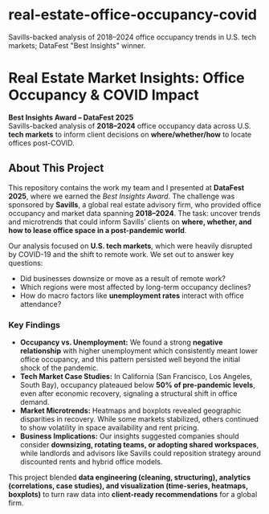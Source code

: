 # real-estate-office-occupancy-covid
Savills-backed analysis of 2018–2024 office occupancy trends in U.S. tech markets; DataFest "Best Insights" winner.

# Real Estate Market Insights: Office Occupancy & COVID Impact

**Best Insights Award – DataFest 2025**  
Savills-backed analysis of **2018–2024** office occupancy data across U.S. **tech markets** to inform client decisions on **where/whether/how** to locate offices post-COVID.

## About This Project

This repository contains the work my team and I presented at **DataFest 2025**, where we earned the *Best Insights Award*. The challenge was sponsored by **Savills**, a global real estate advisory firm, who provided office occupancy and market data spanning **2018–2024**. The task: uncover trends and microtrends that could inform Savills’ clients on **where, whether, and how to lease office space in a post-pandemic world**.

Our analysis focused on **U.S. tech markets**, which were heavily disrupted by COVID-19 and the shift to remote work. We set out to answer key questions:  
- Did businesses downsize or move as a result of remote work?  
- Which regions were most affected by long-term occupancy declines?  
- How do macro factors like **unemployment rates** interact with office attendance?  

### Key Findings
- **Occupancy vs. Unemployment:** We found a strong **negative relationship** with higher unemployment which consistently meant lower office occupancy, and this pattern persisted well beyond the initial shock of the pandemic.  
- **Tech Market Case Studies:** In California (San Francisco, Los Angeles, South Bay), occupancy plateaued below **50% of pre-pandemic levels**, even after economic recovery, signaling a structural shift in office demand.  
- **Market Microtrends:** Heatmaps and boxplots revealed geographic disparities in recovery. While some markets stabilized, others continued to show volatility in space availability and rent pricing.  
- **Business Implications:** Our insights suggested companies should consider **downsizing, rotating teams, or adopting shared workspaces**, while landlords and advisors like Savills could reposition strategy around discounted rents and hybrid office models.  

This project blended **data engineering (cleaning, structuring), analytics (correlations, case studies), and visualization (time-series, heatmaps, boxplots)** to turn raw data into **client-ready recommendations** for a global firm.  

